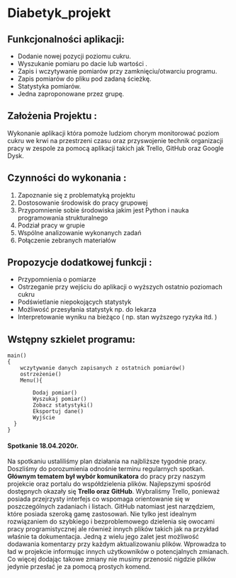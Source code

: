 # Diabetyk_projekt

 
## Funkcjonalności aplikacji:
* Dodanie nowej pozycji poziomu cukru.
* Wyszukanie pomiaru po dacie lub wartości .
* Zapis i wczytywanie pomiarów przy zamknięciu/otwarciu programu.
* Zapis pomiarów do pliku pod zadaną ścieżkę.
* Statystyka pomiarów.
* Jedna zaproponowane przez grupę.
 
## Założenia Projektu : 
Wykonanie aplikacji która pomoże ludziom chorym monitorować poziom cukru we krwi na przestrzeni czasu oraz przyswojenie technik organizacji pracy w zespole za pomocą aplikacji takich jak Trello, GitHub oraz Google Dysk.


## Czynności do wykonania :
1. Zapoznanie się z problematyką projektu
2. Dostosowanie środowisk do pracy grupowej
3. Przypomnienie sobie środowiska jakim jest  Python i nauka programowania strukturalnego
4. Podział pracy w grupie
5. Wspólne analizowanie wykonanych zadań
6. Połączenie zebranych materiałów 


## Propozycje dodatkowej funkcji :
* Przypomnienia o pomiarze
* Ostrzeganie przy wejściu do aplikacji o wyższych ostatnio poziomach cukru
* Podświetlanie niepokojących statystyk
* Możliwość przesyłania statystyk np. do lekarza
* Interpretowanie wyniku na bieżąco ( np. stan wyższego ryzyka itd. )

## Wstępny szkielet programu:
```
main()
{
    wczytywanie danych zapisanych z ostatnich pomiarów()
    ostrzeżenie()
    Menu(){ 
  
        Dodaj pomiar()
        Wyszukaj pomiar()
        Zobacz statystyki()
        Eksportuj dane()
        Wyjście
  }
}
```
#### Spotkanie 18.04.2020r.

Na spotkaniu ustaliliśmy plan działania na najbliższe tygodnie pracy. Doszliśmy do porozumienia odnośnie terminu regularnych spotkań. **Głównym tematem był wybór komunikatora** do pracy przy naszym projekcie oraz portalu do współdzielenia plików.  Najlepszymi spośród dostępnych okazały się **Trello oraz GitHub**. Wybraliśmy Trello, ponieważ posiada przejrzysty interfejs co wspomaga orientowanie się w poszczególnych zadaniach i listach. GitHub natomiast jest narzędziem, które posiada szeroką gamę zastosowań. Nie tylko jest idealnym rozwiązaniem do szybkiego i bezproblemowego dzielenia się owocami pracy programistycznej ale również innych plików takich jak na przykład właśnie ta dokumentacja. Jedną z wielu jego zalet jest możliwość dodawania komentarzy przy każdym aktualizowaniu plików. Wprowadza to ład w projekcie informując innych użytkowników o potencjalnych zmianach. Co więcej dodając takowe zmiany nie musimy przenosić nigdzie plików jedynie przesłać je za pomocą prostych komend.

